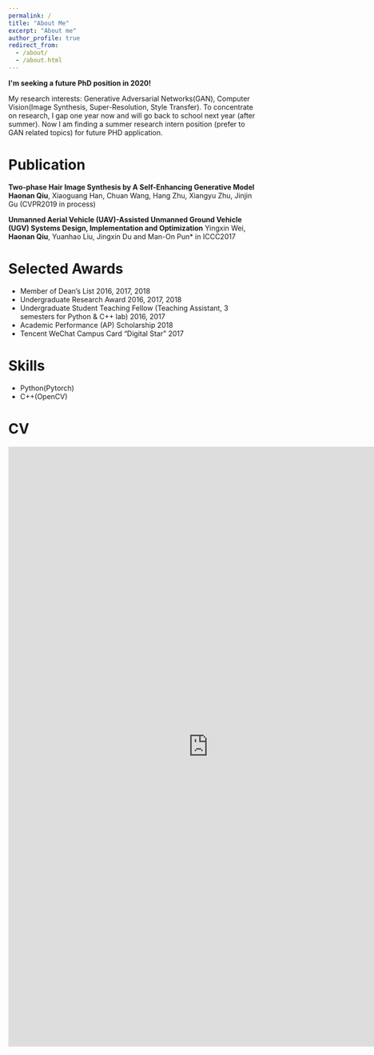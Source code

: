 ```yaml
---
permalink: /
title: "About Me"
excerpt: "About me"
author_profile: true
redirect_from: 
  - /about/
  - /about.html
---
```


**I'm seeking a future PhD position in 2020!**

My research interests: Generative Adversarial Networks(GAN), Computer Vision(Image Synthesis, Super-Resolution, Style Transfer). To concentrate on research, I gap one year now and will go back to school next year (after summer). Now I am finding a summer research intern position (prefer to GAN related topics) for future PHD application.

# Publication
**Two-phase Hair Image Synthesis by A Self-Enhancing Generative Model**
**Haonan Qiu**, Xiaoguang Han, Chuan Wang, Hang Zhu, Xiangyu Zhu, Jinjin Gu (CVPR2019 in process)

**Unmanned Aerial Vehicle (UAV)-Assisted Unmanned Ground Vehicle (UGV) Systems Design, Implementation and Optimization**
Yingxin Wei, **Haonan Qiu**, Yuanhao Liu, Jingxin Du and Man-On Pun* in ICCC2017

# Selected Awards
* Member of Dean’s List  2016, 2017, 2018
* Undergraduate Research Award  2016, 2017, 2018
* Undergraduate Student Teaching Fellow (Teaching Assistant, 3 semesters for Python \& C++ lab)  2016, 2017
* Academic Performance (AP) Scholarship  2018
* Tencent WeChat Campus Card “Digital Star”  2017

# Skills
* Python(Pytorch)
* C++(OpenCV)

# CV
<iframe src="https://docs.google.com/gview?url=http://arthur-qiu.github.io/files/cv_haonan.pdf&embedded=true" style="width:800px; height:1200px;" frameborder="0"></iframe>
